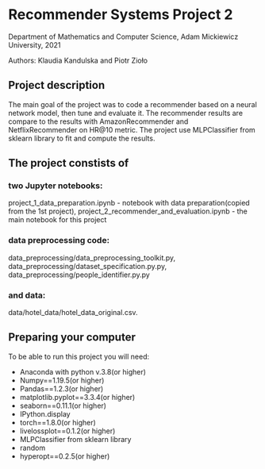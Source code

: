# Recommender Systems Project 2 

Department of Mathematics and Computer Science, Adam Mickiewicz University, 2021

Authors: Klaudia Kandulska and Piotr Zioło

## Project description

The main goal of the project was to code a recommender based on a neural network model, then tune and evaluate it. The recommender results are compare to the results with AmazonRecommender and NetflixRecommender on HR@10 metric. The project use MLPClassifier from sklearn library to fit and compute the results.

## The project constists of 
### two Jupyter notebooks:
project_1_data_preparation.ipynb - notebook with data preparation(copied from the 1st project),
project_2_recommender_and_evaluation.ipynb - the main notebook for this project
### data preprocessing code:
data_preprocessing/data_preprocessing_toolkit.py,
data_preprocessing/dataset_specification.py.py,
data_preprocessing/people_identifier.py.py
### and data:
data/hotel_data/hotel_data_original.csv.

## Preparing your computer
To be able to run this project you will need:
- Anaconda with python v.3.8(or higher)
- Numpy==1.19.5(or higher)
- Pandas==1.2.3(or higher)
- matplotlib.pyplot==3.3.4(or higher)
- seaborn==0.11.1(or higher)
- IPython.display
- torch==1.8.0(or higher)
- livelossplot==0.1.2(or higher)
- MLPClassifier from sklearn library
- random
- hyperopt==0.2.5(or higher)

